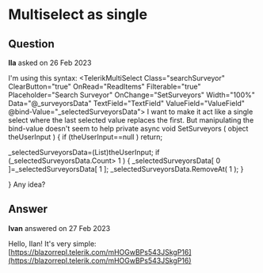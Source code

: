 # Multiselect as single

## Question

**Ila** asked on 26 Feb 2023

I'm using this syntax: <TelerikMultiSelect Class="searchSurveyor" ClearButton="true" OnRead="ReadItems" Filterable="true" Placeholder="Search Surveyor" OnChange="SetSurveyors" Width="100%" Data="@_surveyorsData" TextField="TextField" ValueField="ValueField" @bind-Value="_selectedSurveyorsData"> </TelerikMultiSelect> I want to make it act like a single select where the last selected value replaces the first. But manipulating the bind-value doesn't seem to help private async void SetSurveyors ( object theUserInput ) { if (theUserInput==null ) return;

_selectedSurveyorsData=(List<string>)theUserInput; if (_selectedSurveyorsData.Count> 1 )
{
_selectedSurveyorsData[ 0 ]=_selectedSurveyorsData[ 1 ];
_selectedSurveyorsData.RemoveAt( 1 );
}

} Any idea?

## Answer

**Ivan** answered on 27 Feb 2023

Hello, IIan! It's very simple: [https://blazorrepl.telerik.com/mHOGwBPs543JSkgP16](https://blazorrepl.telerik.com/mHOGwBPs543JSkgP16)

